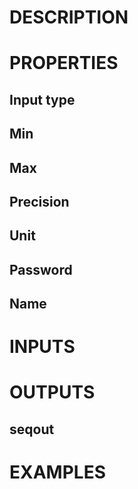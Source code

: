 # DESCRIPTION

# PROPERTIES

## Input type

## Min

## Max

## Precision

## Unit

## Password

## Name

# INPUTS

# OUTPUTS

## seqout

# EXAMPLES
